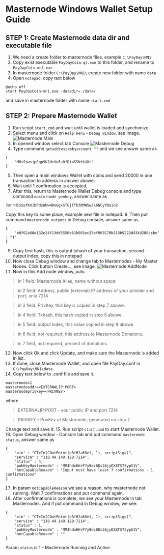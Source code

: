 # Masternode Windows Wallet Setup Guide
## STEP 1: Create Masternode data dir and executable file
1. We need a create folder to masternode files, example `C:\PayDay\MN1`
1. Copy exist executable `PayDayCoin-qt.exe` to this folder, and rename to `PayDayCoin-mn1.exe`
1. In masternode folder `C:\PayDay\MN1\` create new folder with name `data`
1. Open `notepad`, copy text below
```
@echo off
start PayDayCoin-mn1.exe -datadir=./data/
```
and save in masternode folder with name `start.cmd`
## STEP 2: Prepare Masternode Wallet
1. Run script `start.cmd` and wait until wallet is loaded and synchonize
2. Select menu and click on `Help menu` - `Debug window`, see image.
![Masternode Main](https://github.com/PayDayCoinIo/docs/blob/master/images/mn_main.png)
3. In opened window select tab Console
![Masternode Debug](https://github.com/PayDayCoinIo/docs/blob/master/images/mn_debug.png)
4. Type command `getaddressesbyaccount ""` and we see answer same as
```
[
    "MUs9swsjpSqp9K2UrVu5u8fDiaSSNtkUXt"
]
```
5. Then open a main windows Wallet with coins and send 20000 in one transaction to address in answer abowe.
6. Wait until 1 confirmation is accepted.
7. After this, return to Masternode Wallet Debug console and type command `masternode genkey`, answer same as
```
3orrHCsSefKX1bPdzWNw4DoGgxSTGjTfb3RMW5wJk6NCyYDa1cB
```
Copy this key to some place, example new file in notepad.
8. Then put command `masternode outputs` in Debug console, answer same as
```
{
    "e8f62a66e132e24f13dd5556e61b003ec25ef069170b218b9222d434d288ccbe" : "1"
}
```
9. Copy first hash, this is output txhash of your transaction, second - output index, copy this in notepad
10. Now close Debug window and change tab to Masternodes - My Master Nodes. Click button Create..., see image.
![Masternode AddNode](https://github.com/PayDayCoinIo/docs/blob/master/images/mn_addnode.png)
11. Now in this Add node window, puts:

> in 1 field: Masternode Alias, name without space

> in 2 field: Address, public (external) IP address of your privider and port, only 7214

> in 3 field: PrivKey, this key is copied in step 7 abowe.

> in 4 field: Txhash, this hash copied in step 8 abowe.

> in 5 field: output index, this value copied in step 8 abowe.

> in 6 field, not required, this address to Masternode Donations.

> in 7 field, not required, persent of donations.
12. Now click Ok and click Update, and make sure the Masternode is added in list.
13. If done, close Masternode Wallet, and open file PayDay.conf in `C:\PayDay\MN1\data`
14. Copy text below to .conf file and save it.
```
masternode=1
masternodeaddr=<EXTERNALIP:PORT>
masternodeprivkey=<PRIVKEY>
```
where

> EXTERNALIP:PORT - your public IP and port 7214

> PRIVKEY - PrivKey of Masternode, generated on step 7.

Change text and save it.
15. Run script `start.cmd` to start Masternode Wallet.
16. Open Debug window - Console tab and put command `masternode status`, answer same as
```
{
    "vin" : "CTxIn(COutPoint(e8f62a66e1, 1), scriptSig=)",
    "service" : "118.49.149.128:7214",
    "status" : 4,
    "pubKeyMasternode" : "MM4hdxHHrP7y9dz8Ds26jyEXBTS73ypS1V",
    "notCapableReason" : "Input must have least 7 confirmations - 1 confirmations"
}
```
17. In param `notCapableReason` we see a reason, why masternode not running. Wait 7 confirmations and put command again.
18. After confirmations is complete, we see your Masternode in tab Masternodes. And if put command in Debug window, we see:
```
{
    "vin" : "CTxIn(COutPoint(e8f62a66e1, 1), scriptSig=)",
    "service" : "118.49.149.128:7214",
    "status" : 1,
    "pubKeyMasternode" : "MM4hdxHHrP7y9dz8Ds26jyEXBTS73ypS1V",
    "notCapableReason" : ""
}
```
Param `status` is 1 - Masternode Running and Active.